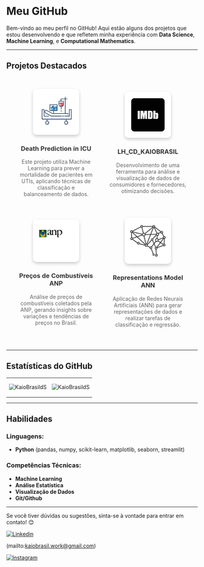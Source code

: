 # Meu GitHub

Bem-vindo ao meu perfil no GitHub! Aqui estão alguns dos projetos que estou desenvolvendo e que refletem minha experiência com **Data Science**, **Machine Learning**, e **Computational Mathematics**.

---

## Projetos Destacados

<table width="100%" style="border-collapse: separate; border-spacing: 20px;">
    <tr>
        <td width="50%" style="text-align: center; padding: 10px;">
            <img src="images/uti_logo.png" style="width: 60%; height: auto; border-radius: 10px; box-shadow: 0 4px 8px rgba(0, 0, 0, 0.2);">
            <h3><a href="https://github.com/KaioBrasildS/Death_Prediction_in_ICU" style="text-decoration: none; color: #333; font-weight: bold;">Death Prediction in ICU</a></h3>
            <p style="color: #666;">Este projeto utiliza Machine Learning para prever a mortalidade de pacientes em UTIs, aplicando técnicas de classificação e balanceamento de dados.</p>
        </td>
        <td width="50%" style="text-align: center; padding: 10px;">
            <img src="images/imdb_logo.png" style="width: 60%; height: auto; border-radius: 10px; box-shadow: 0 4px 8px rgba(0, 0, 0, 0.2);">
            <h3><a href="https://github.com/KaioBrasildS/LH_CD_KAIOBRASIL" style="text-decoration: none; color: #333; font-weight: bold;">LH_CD_KAIOBRASIL</a></h3>
            <p style="color: #666;">Desenvolvimento de uma ferramenta para análise e visualização de dados de consumidores e fornecedores, otimizando decisões.</p>
        </td>
    </tr>
    <tr>
        <td width="50%" style="text-align: center; padding: 10px;">
            <img src="images/anp_logo.png" style="width: 60%; height: auto; border-radius: 10px; box-shadow: 0 4px 8px rgba(0, 0, 0, 0.2);">
            <h3><a href="https://github.com/KaioBrasildS/Precos-de-Combustiveis-ANP" style="text-decoration: none; color: #333; font-weight: bold;">Preços de Combustíveis ANP</a></h3>
            <p style="color: #666;">Análise de preços de combustíveis coletados pela ANP, gerando insights sobre variações e tendências de preços no Brasil.</p>
        </td>
        <td width="50%" style="text-align: center; padding: 10px;">
            <img src="images/ann_logo.jpg" style="width: 60%; height: auto; border-radius: 10px; box-shadow: 0 4px 8px rgba(0, 0, 0, 0.2);">
            <h3><a href="https://github.com/KaioBrasildS/Representations_Model_ANN" style="text-decoration: none; color: #333; font-weight: bold;">Representations Model ANN</a></h3>
            <p style="color: #666;">Aplicação de Redes Neurais Artificiais (ANN) para gerar representações de dados e realizar tarefas de classificação e regressão.</p>
        </td>
    </tr>
</table>

---

## Estatísticas do GitHub

<table width="100%">
  <tr>
    <td width="50%">
      <p align="center">
        <img src="https://github-readme-stats.vercel.app/api/top-langs?username=KaioBrasildS&show_icons=true&theme=onedark&locale=en&layout=compact" alt="KaioBrasildS" />
      </p>
    </td>
    <td width="50%">
      <p align="center">
        <img src="https://github-readme-stats.vercel.app/api?username=KaioBrasildS&show_icons=true&theme=onedark&locale=en" alt="KaioBrasildS" />
      </p>
    </td>
  </tr>
</table>

---

## Habilidades

### Linguagens:
- **Python** (pandas, numpy, scikit-learn, matplotlib, seaborn, streamlit)

### Competências Técnicas:
- **Machine Learning**
- **Análise Estatística**
- **Visualização de Dados**
- **Git/Github**

---

Se você tiver dúvidas ou sugestões, sinta-se à vontade para entrar em contato! 😊

[![Linkedin](https://img.shields.io/badge/linked-in-369?style=flat-square&logo=linkedin&logoColor=white&color=blue)](https://www.linkedin.com/in/kaio-brasil-a25aba2a3/)

(mailto:kaiobrasil.work@gmail.com)

[![Instagram](https://img.shields.io/badge/Instagram-369?style=flat-square&logo=instagram&logoColor=white&color=purple)](https://www.instagram.com/kainhoreidela/)


